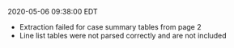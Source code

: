 2020-05-06 09:38:00 EDT


- Extraction failed for case summary tables from page 2
- Line list tables were not parsed correctly and are not included
